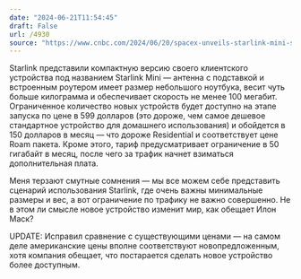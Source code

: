 ```yaml
---
date: "2024-06-21T11:54:45"
draft: False
url: /4930
source: "https://www.cnbc.com/2024/06/20/spacex-unveils-starlink-mini-satellite-internet-antenna-for-599.html"
---
```


Starlink представили компактную версию своего клиентского устройства под названием Starlink Mini — антенна с подставкой и встроенным роутером имеет размер небольшого ноутбука, весит чуть больше килограмма и обеспечивает скорость не менее 100 мегабит. Ограниченное количество новых устройств будет доступно на этапе запуска по цене в 599 долларов (это дороже, чем самое дешевое стандартное устройство для домашнего использования) и обойдется в 150 долларов в месяц — что дороже Residential и соответствует цене Roam пакета. Кроме этого, тариф предусматривает ограничение в 50 гигабайт в месяц, после чего за трафик начнет взиматься дополнительная плата.

Меня терзают смутные сомнения — мы все можем себе представить сценарий использования Starlink, где очень важны минимальные размеры и вес, а вот ограничение по трафику не важно совершенно. Не в этом ли смысле новое устройство изменит мир, как обещает Илон Маск?

UPDATE: Исправил сравнение с существующими ценами — на самом деле американские цены вполне соответствуют новопредложенным, хотя компания обещает, что постарается сделать новое устройство более доступным.
